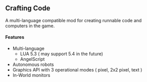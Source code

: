 Crafting Code
-

A multi-language compatible mod for creating runnable code and computers in the game.


#### Features
- Multi-language
  - LUA 5.3 ( may support 5.4 in the future)
  - AngelScript
- Autonomous robots
- Graphics API with 3 operational modes ( pixel, 2x2 pixel, text )
- In-World monitors

